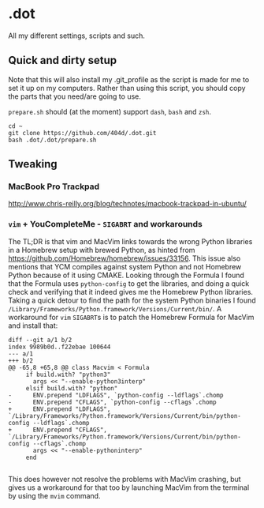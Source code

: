 .dot
====

All my different settings, scripts and such.

## Quick and dirty setup

Note that this will also install my .git_profile as the script is made for me to set it up on my computers.
Rather than using this script, you should copy the parts that you need/are going to use.

`prepare.sh` should (at the moment) support `dash`, `bash` and `zsh`.

    cd ~
    git clone https://github.com/404d/.dot.git
    bash .dot/.dot/prepare.sh

## Tweaking
### MacBook Pro Trackpad
<http://www.chris-reilly.org/blog/technotes/macbook-trackpad-in-ubuntu/>

### `vim` + YouCompleteMe - `SIGABRT` and workarounds
The TL;DR is that vim and MacVim links towards the wrong Python libraries in
a Homebrew setup with brewed Python, as hinted from
<https://github.com/Homebrew/homebrew/issues/33156>. This issue also mentions
that YCM compiles against system Python and not Homebrew Python because of it using CMAKE.
Looking through the Formula I found that the Formula uses `python-config` to get the libraries,
and doing a quick check and verifying that it indeed gives me the Homebrew Python libraries.
Taking a quick detour to find the path for the system Python binaries I found
`/Library/Frameworks/Python.framework/Versions/Current/bin/`. A workaround for `vim` `SIGABRT`s
is to patch the Homebrew Formula for MacVim and install that:

~~~
diff --git a/1 b/2
index 9989b0d..f22ebae 100644
--- a/1
+++ b/2
@@ -65,8 +65,8 @@ class Macvim < Formula
     if build.with? "python3"
       args << "--enable-python3interp"
     elsif build.with? "python"
-      ENV.prepend "LDFLAGS", `python-config --ldflags`.chomp
-      ENV.prepend "CFLAGS", `python-config --cflags`.chomp
+      ENV.prepend "LDFLAGS", `/Library/Frameworks/Python.framework/Versions/Current/bin/python-config --ldflags`.chomp
+      ENV.prepend "CFLAGS", `/Library/Frameworks/Python.framework/Versions/Current/bin/python-config --cflags`.chomp
       args << "--enable-pythoninterp"
     end
 
~~~

This does however not resolve the problems with MacVim crashing, but gives us a workaround for that too by launching MacVim from the terminal by using the `mvim` command.
